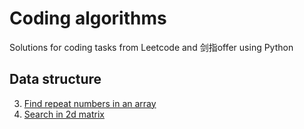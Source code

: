 # Coding algorithms
Solutions for coding tasks from Leetcode and 剑指offer using Python

## Data structure
3. [Find repeat numbers in an array](https://github.com/greatqiaotong/coding-algorithm/tree/main/03_find_repeat_numbers)
4. [Search in 2d matrix](https://github.com/greatqiaotong/coding-algorithm/tree/main/04_search_in_2d_matrix)

